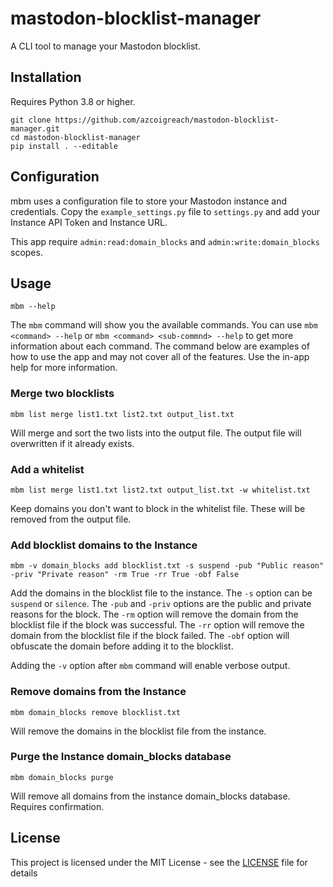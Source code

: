 # mastodon-blocklist-manager

A CLI tool to manage your Mastodon blocklist.

## Installation

Requires Python 3.8 or higher.

```
git clone https://github.com/azcoigreach/mastodon-blocklist-manager.git
cd mastodon-blocklist-manager
pip install . --editable
```

## Configuration

mbm uses a configuration file to store your Mastodon instance and credentials. Copy the `example_settings.py` file to `settings.py` and add your Instance API Token and Instance URL.

This app require `admin:read:domain_blocks` and `admin:write:domain_blocks` scopes.

## Usage

```
mbm --help
```

The `mbm` command will show you the available commands. You can use `mbm <command> --help` or `mbm <command> <sub-commnd> --help` to get more information about each command.  The command below are examples of how to use the app and may not cover all of the features.  Use the in-app help for more information.

### Merge two blocklists

```
mbm list merge list1.txt list2.txt output_list.txt
```

Will merge and sort the two lists into the output file. The output file will overwritten if it already exists.

### Add a whitelist
    
```
mbm list merge list1.txt list2.txt output_list.txt -w whitelist.txt
```

Keep domains you don't want to block in the whitelist file.  These will be removed from the output file.

### Add blocklist domains to the Instance

```
mbm -v domain_blocks add blocklist.txt -s suspend -pub "Public reason" -priv "Private reason" -rm True -rr True -obf False
```

Add the domains in the blocklist file to the instance.  The `-s` option can be `suspend` or `silence`.  The `-pub` and `-priv` options are the public and private reasons for the block.  The `-rm` option will remove the domain from the blocklist file if the block was successful.  The `-rr` option will remove the domain from the blocklist file if the block failed.  The `-obf` option will obfuscate the domain before adding it to the blocklist.

Adding the `-v` option after `mbm` command will enable verbose output.


### Remove domains from the Instance

```
mbm domain_blocks remove blocklist.txt 
```

Will remove the domains in the blocklist file from the instance.

### Purge the Instance domain_blocks database

```
mbm domain_blocks purge
```

Will remove all domains from the instance domain_blocks database. Requires confirmation.

## License

This project is licensed under the MIT License - see the [LICENSE](LICENSE) file for details
